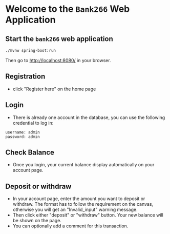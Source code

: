 # Welcome to the `Bank266` Web Application

## Start the `bank266` web application

```bash
./mvnw spring-boot:run
```

Then go to [http://localhost:8080/](http://localhost:8080/) in your browser.

## Registration

* click "Register here" on the home page

## Login

* There is already one account in the database, you can use the following
  credential to log in:
  
```
username: admin
password: admin
```

## Check Balance

* Once you login, your current balance display automatically
  on your account page.
  
## Deposit or withdraw

* In your account page, enter the amount you want to deposit or
  withdraw. The format has to follow the requirement on the canvas,
  otherwise you will get an "Invalid_input" warning message.
* Then click either "deposit" or "withdraw" button. Your new balance
  will be shown on the page.
* You can optionally add a comment for this transaction.